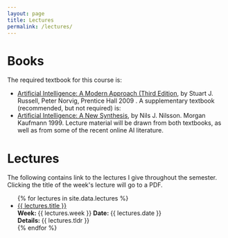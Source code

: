 ```yaml
---
layout: page
title: Lectures
permalink: /lectures/
---
```


# Books
The required textbook for this course is:
- [Artificial Intelligence: A Modern Approach (Third Edition](http://aima.cs.berkeley.edu/), by Stuart J. Russell, Peter Norvig, Prentice Hall 2009 .
A supplementary textbook (recommended, but not required) is:
- [Artificial Intelligence: A New Synthesis](http://www.amazon.com/Artificial-Intelligence-Synthesis-Morgan-Kaufmann/dp/1558604677), by Nils J. Nilsson. Morgan Kaufmann 1999.
Lecture material will be drawn from both textbooks, as well as from some of the recent online AI literature.

# Lectures
The following contains link to the lectures I give throughout the semester. Clicking the title of the week's lecture will go to a PDF.

<!--
embedded in the user's browser, by default. The bottom right icons link to the Github directory for the lecture (<i class="fab fa-github"></i>), the R Markdown document for the lecture (<i class="fab fa-r-project"></i>), and a PDF, embedded on Github, for the lecture (<i class="fas fa-file-pdf"></i>).
-->

<ul id="archive">
	{% for lectures in site.data.lectures %}
	<li class="archiveposturl">
		<span>
			<a href="{{ site.url }}/{{ lectures.dirname }}/{{ lectures.filename }}.pdf">{{ lectures.title }}</a>
		</span>
		<br>
		<span>
			<strong> Week: </strong> {{ lectures.week }}
			<strong> Date: </strong> {{ lectures.date }}
		</span>
		<br>
		<span class = "postlower">
		<strong>
			Details:
		</strong>
			{{ lectures.tldr }}
		</span>
		<strong style="font-size:100%; font-family: 'Titillium Web', sans-serif; float:right">
			<a href="https://github.com/{{ site.githubdir}}/tree/master/{{ lectures.dirname }}">
				<i class="fab fa-github"></i></a>
			&nbsp;&nbsp;
			<a href="https://github.com/{{ site.githubdir}}/tree/master/{{ lectures.dirname }}/{{ lectures.filename}}.Rmd">
				<i class="fab fa-r-project"></i></a>
			&nbsp;&nbsp;
			<a href="https://github.com/{{ site.githubdir}}/blob/master/{{ lectures.dirname }}/{{ lectures.filename}}.pdf">
				<i class="fas fa-file-pdf"></i></a>
		</strong>
	</li>
	{% endfor %}
</ul>
